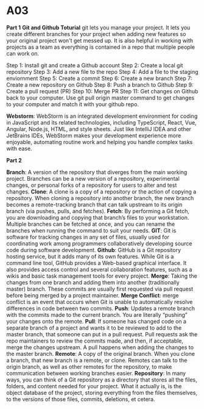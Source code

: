 # A03
**Part 1**
**Git and Github Toturial**
git lets you manage your project. It lets you create different branches for your project when adding new features so your original project won't get messed up. It is also helpful in working with projects as a team as everything is contained in a repo that multiple people can work on. 

Step 1: Install git and create a Github account
Step 2: Create a local git repository
Step 3: Add a new file to the repo
Step 4: Add a file to the staging enviornment
Step 5: Create a commit
Step 6: Create a new branch
Step 7: Create a new repository on Github
Step 8: Push a branch to Github
Step 9: Create a pull request (PR)
Step 10: Merge PR
Step 11: Get changes on Github back to your computer. Use git pull origin master command to get changes to your computer and match it with your github repo. 

**Webstorm**: WebStorm is an integrated development environment for coding in JavaScript and its related technologies, including TypeScript, React, Vue, Angular, Node.js, HTML, and style sheets. Just like IntelliJ IDEA and other JetBrains IDEs, WebStorm makes your development experience more enjoyable, automating routine work and helping you handle complex tasks with ease.

**Part 2**

**Branch**: A version of the repository that diverges from the main working project. Branches can be a new version of a repository, experimental changes, or personal forks of a repository for users to alter and test changes.
**Clone**: A clone is a copy of a repository or the action of copying a repository. When cloning a repository into another branch, the new branch becomes a remote-tracking branch that can talk upstream to its origin branch (via pushes, pulls, and fetches).
**Fetch**: By performing a Git fetch, you are downloading and copying that branch’s files to your workstation. Multiple branches can be fetched at once, and you can rename the branches when running the command to suit your needs.
**GIT**: Git is software for tracking changes in any set of files, usually used for coordinating work among programmers collaboratively developing source code during software development.
**Github**: GitHub is a Git repository hosting service, but it adds many of its own features. While Git is a command line tool, GitHub provides a Web-based graphical interface. It also provides access control and several collaboration features, such as a wikis and basic task management tools for every project.
**Merge**: Taking the changes from one branch and adding them into another (traditionally master) branch. These commits are usually first requested via pull request before being merged by a project maintainer.
**Merge Conflict**:  merge conflict is an event that occurs when Git is unable to automatically resolve differences in code between two commits.
**Push**: Updates a remote branch with the commits made to the current branch. You are literally “pushing” your changes onto the remote.
**Pull**: If someone has changed code on a separate branch of a project and wants it to be reviewed to add to the master branch, that someone can put in a pull request. Pull requests ask the repo maintainers to review the commits made, and then, if acceptable, merge the changes upstream. A pull happens when adding the changes to the master branch.
**Remote**: A copy of the original branch. When you clone a branch, that new branch is a remote, or clone. Remotes can talk to the origin branch, as well as other remotes for the repository, to make communication between working branches easier.
**Repository**: In many ways, you can think of a Git repository as a directory that stores all the files, folders, and content needed for your project. What it actually is, is the object database of the project, storing everything from the files themselves, to the versions of those files, commits, deletions, et cetera.
